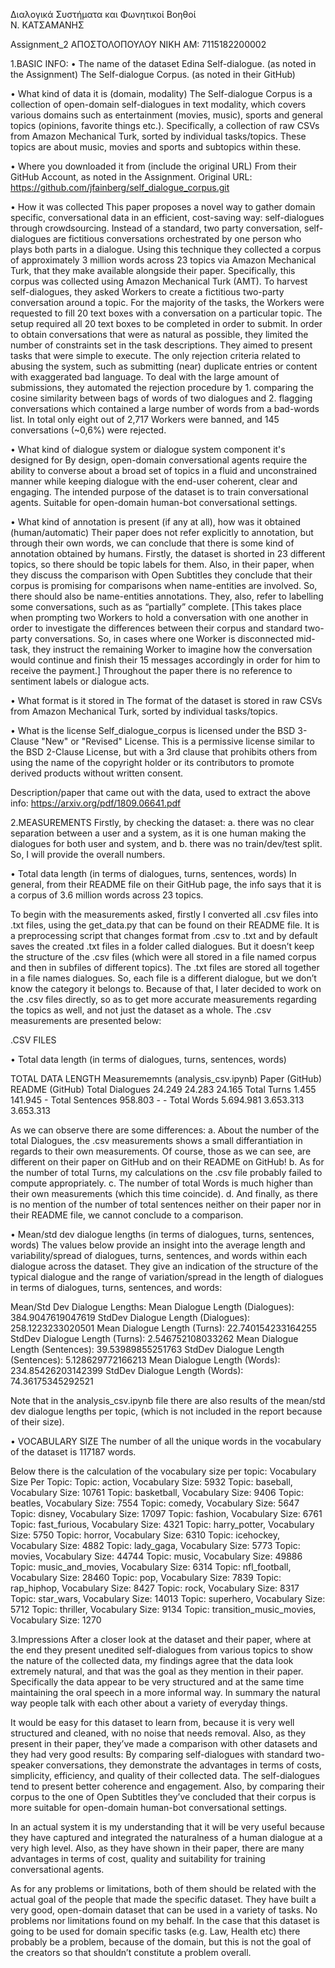 Διαλογικά Συστήματα και Φωνητικοί Βοηθοί					
Ν. ΚΑΤΣΑΜΑΝΗΣ						        	   

Assignment_2
ΑΠΟΣΤΟΛΟΠΟΥΛΟΥ ΝΙΚΗ 
ΑΜ: 7115182200002


1.BASIC INFO:
• The name of the dataset
Edina Self-dialogue. (as noted in the Assignment)
The Self-dialogue Corpus. (as noted in their GitHub)

• What kind of data it is (domain, modality)
The Self-dialogue Corpus is a collection of open-domain self-dialogues in text modality, which covers various domains such as entertainment (movies, music), sports and general topics (opinions, favorite things etc.). Specifically, a collection of raw CSVs from Amazon Mechanical Turk, sorted by individual tasks/topics. These topics are about music, movies and sports and subtopics within these.

• Where you downloaded it from (include the original URL)
From their GitHub Account, as noted in the Assignment. Original URL: https://github.com/jfainberg/self_dialogue_corpus.git 

• How it was collected
This paper proposes a novel way to gather domain specific, conversational data in an efficient, cost-saving way: self-dialogues through crowdsourcing. Instead of a standard, two party conversation, self-dialogues are fictitious conversations orchestrated by one person who plays both parts in a dialogue. Using this technique they collected a corpus of approximately 3 million words across 23 topics via Amazon Mechanical Turk, that they make available alongside their paper.
Specifically, this corpus was collected using Amazon Mechanical Turk (AMT). To harvest self-dialogues, they asked Workers to create a fictitious two-party conversation around a topic. For the majority of the tasks, the Workers were requested to fill 20 text boxes with a conversation on a particular topic. The setup required all 20 text boxes to be completed in order to submit.
In order to obtain conversations that were as natural as possible, they limited the number of constraints set in the task descriptions. They aimed to present tasks that were simple to execute. The only rejection criteria related to abusing the system, such as submitting (near) duplicate entries or content with exaggerated bad language. To deal with the large amount of submissions, they automated the rejection procedure by 1. comparing the cosine similarity between bags of words of two dialogues and 2. flagging conversations which contained a large number of words from a bad-words list.
In total only eight out of 2,717 Workers were banned, and 145 conversations (~0,6%) were rejected.

• What kind of dialogue system or dialogue system component it's designed for
By design, open-domain conversational agents require the ability to converse about a broad set of topics in a fluid and unconstrained manner while keeping dialogue with the end-user coherent, clear and engaging.
The intended purpose of the dataset is to train conversational agents. Suitable for open-domain human-bot conversational settings.

• What kind of annotation is present (if any at all), how was it obtained (human/automatic)
Their paper does not refer explicitly to annotation, but through their own words, we can conclude that there is some kind of annotation obtained by humans. Firstly, the dataset is shorted in 23 different topics, so there should be topic labels for them. Also, in their paper, when they discuss the comparison with Open Subtitles they conclude that their corpus is promising for comparisons when name-entities are involved. So, there should also be name-entities annotations.
They, also, refer to labelling some conversations, such as as “partially” complete. [This takes place when prompting two Workers to hold a conversation with one another in order to investigate the differences between their corpus and standard two-party conversations. So, in cases where one Worker is disconnected mid-task, they instruct the remaining Worker to imagine how the conversation would continue and finish their 15 messages accordingly in order for him to receive the payment.]
Throughout the paper there is no reference to sentiment labels or dialogue acts.

• What format is it stored in
The format of the dataset is stored in raw CSVs from Amazon Mechanical Turk, sorted by individual tasks/topics.

• What is the license
Self_dialogue_corpus is licensed under the BSD 3-Clause "New" or "Revised" License. This is a permissive license similar to the BSD 2-Clause License, but with a 3rd clause that prohibits others from using the name of the copyright holder or its contributors to promote derived products without written consent.

Description/paper that came out with the data, used to extract the above info: https://arxiv.org/pdf/1809.06641.pdf 

2.MEASUREMENTS
Firstly, by checking the dataset:
a.	there was no clear separation between a user and a system, as it is one human making the dialogues for both user and system, and
b. there was no train/dev/test split.
So, I will provide the overall numbers.

• Total data length (in terms of dialogues, turns, sentences, words)
In general, from their README file on their GitHub page, the info says that it is a corpus of 3.6 million words across 23 topics. 

To begin with the measurements asked, firstly I converted all .csv files into .txt files, using the get_data.py that can be found on their README file. It is a preprocessing script that changes format from .csv to .txt and by default saves the created .txt files in a folder called dialogues. But it doesn’t keep the structure of the .csv files (which were all stored in a file named corpus and then in subfiles of different topics). The .txt files are stored all together in a file names dialogues. So, each file is a different dialogue, but we don’t know the category it belongs to.
Because of that, I later decided to work on the .csv files directly, so as to get more accurate measurements regarding the topics as well, and not just the dataset as a whole. The .csv measurements are presented below:

.CSV FILES

• Total data length (in terms of dialogues, turns, sentences, words)

TOTAL DATA LENGTH Measurememnts (analysis_csv.ipynb)  Paper (GitHub) README (GitHub)
Total Dialogues		        24.249				   			24.283			24.165
Total Turns		            1.455			  				141.945				-
Total Sentences		        958.803							-				    -
Total Words		            5.694.981			   			3.653.313		3.653.313

As we can observe there are some differences:
a.	About the number of the total Dialogues, the .csv measurements shows a small differantiation in regards to their own measurements. Of course, those as we can see, are different on their paper on GitHub and on their README on GitHub!
b.	As for the number of total Turns, my calculations on the .csv file probably failed to compute appropriately.
c.	The number of total Words is much higher than their own measurements (which this time coincide).
d.	And finally, as there is no mention of the number of total sentences neither on their paper nor in their README file, we cannot conclude to a comparison.

• Mean/std dev dialogue lengths (in terms of dialogues, turns, sentences, words)
The values below provide an insight into the average length and variability/spread of dialogues, turns, sentences, and words within each dialogue across the dataset. They give an indication of  the structure of the typical dialogue and the range of variation/spread in the length of dialogues in terms of dialogues, turns, sentences, and words:

Mean/Std Dev Dialogue Lengths:
Mean Dialogue Length (Dialogues): 384.9047619047619
StdDev Dialogue Length (Dialogues): 258.1223233020501
Mean Dialogue Length (Turns): 22.740154233164255
StdDev Dialogue Length (Turns): 2.546752108033262
Mean Dialogue Length (Sentences): 39.53989855251763
StdDev Dialogue Length (Sentences): 5.128629772166213
Mean Dialogue Length (Words): 234.85426203142399
StdDev Dialogue Length (Words): 74.36175345292521

Note that in the analysis_csv.ipynb file there are also results of the mean/std dev dialogue lengths per topic, (which is not included in the report because of their size).

• VOCABULARY SIZE
The number of all the unique words in the vocabulary of the dataset is 117187 words. 

Below there is the calculation of the vocabulary size per topic: 
Vocabulary Size Per Topic:
Topic: action, Vocabulary Size: 5932
Topic: baseball, Vocabulary Size: 10761
Topic: basketball, Vocabulary Size: 9406
Topic: beatles, Vocabulary Size: 7554
Topic: comedy, Vocabulary Size: 5647
Topic: disney, Vocabulary Size: 17097
Topic: fashion, Vocabulary Size: 6761
Topic: fast_furious, Vocabulary Size: 4321
Topic: harry_potter, Vocabulary Size: 5750
Topic: horror, Vocabulary Size: 6310
Topic: icehockey, Vocabulary Size: 4882
Topic: lady_gaga, Vocabulary Size: 5773
Topic: movies, Vocabulary Size: 44744
Topic: music, Vocabulary Size: 49886
Topic: music_and_movies, Vocabulary Size: 6314
Topic: nfl_football, Vocabulary Size: 28460
Topic: pop, Vocabulary Size: 7839
Topic: rap_hiphop, Vocabulary Size: 8427
Topic: rock, Vocabulary Size: 8317
Topic: star_wars, Vocabulary Size: 14013
Topic: superhero, Vocabulary Size: 5712
Topic: thriller, Vocabulary Size: 9134
Topic: transition_music_movies, Vocabulary Size: 1270

3.Impressions
After a closer look at the dataset and their paper, where at the end they present unedited self-dialogues from various topics to show the nature of the collected data, my findings agree that the data look extremely natural, and that was the goal as they mention in their paper. Specifically the data appear to be very structured and at the same time maintaining the oral speech in a more informal way. In summary the natural way people talk with each other about a variety of everyday things.

It would be easy for this dataset to learn from, because it is very well structured and cleaned, with no noise that needs removal. Also, as they present in their paper, they’ve made a comparison with other datasets and they had very good results: By comparing self-dialogues with standard two-speaker conversations, they demonstrate the advantages in terms of costs, simplicity, efficiency, and quality of their collected data. The self-dialogues tend to present better coherence and engagement. Also, by comparing their corpus to the one of Open Subtitles they’ve concluded that their corpus is more suitable for open-domain human-bot conversational settings.

In an actual system it is my understanding that it will be very useful because they have captured and integrated the naturalness of a human dialogue at a very high level. Also, as they have shown in their paper, there are many advantages in terms of cost, quality and suitability for training conversational agents.

As for any problems or limitations, both of them should be related with the actual goal of the people that made the specific dataset. They have built a very good, open-domain dataset that can be used in a variety of tasks. No problems nor limitations found on my behalf. In the case that this dataset is going to be used for domain specific tasks (e.g. Law, Health etc) there probably be a problem, because of the domain, but this is not the goal of the creators so that shouldn’t constitute a problem overall.